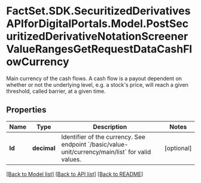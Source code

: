 # FactSet.SDK.SecuritizedDerivativesAPIforDigitalPortals.Model.PostSecuritizedDerivativeNotationScreenerValueRangesGetRequestDataCashFlowCurrency
Main currency of the cash flows. A cash flow is a payout dependent on whether or not the underlying level, e.g. a stock's price, will reach a given threshold, called barrier, at a given time.

## Properties

Name | Type | Description | Notes
------------ | ------------- | ------------- | -------------
**Id** | **decimal** | Identifier of the currency. See endpoint &#x60;/basic/value-unit/currency/main/list&#x60; for valid values. | [optional] 

[[Back to Model list]](../README.md#documentation-for-models) [[Back to API list]](../README.md#documentation-for-api-endpoints) [[Back to README]](../README.md)

